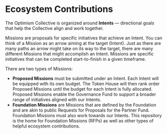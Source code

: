 # Ecosystem Contributions

The Optimism Collective is organized around **Intents** — directional goals that help the Collective align and work together.

Missions are proposals for specific initiatives that achieve an Intent.  You can think of a Mission as an arrow aiming at the target (Intent).  Just as there are many paths an arrow might take on its way to the target, there are many different Missions that might accomplish an Intent. Missions are specific initiatives that can be completed start-to-finish in a given timeframe.  

There are two types of Missions:  

- **Proposed Missions**  must be submitted under an Intent. Each Intent will be equipped with its own budget. The Token House will then rank order Proposed Missions until the budget for each Intent is fully allocated. Proposed Missions enable the Governance Fund to support a broader range of initiatives aligned with our Intents.
- **Foundation Missions** are Missions that are defined by the Foundation and are akin to public Requests for Proposals for the Partner Fund. Foundation Missions must also work towards our Intents. This repository is the home for Foundation Missions (RFPs) as well as other types of helpful ecosystem contributions. 

